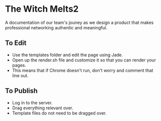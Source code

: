 The Witch Melts2
==============
A documentation of our team's jouney as we design a product that makes professional networking authentic and meaningful.

To Edit
--------------
- Use the templates folder and edit the page using Jade.
- Open up the render.sh file and customize it so that you can render your pages.
- This means that if Chrome doesn't run, don't worry and comment that line out.

To Publish
--------------
- Log in to the server.
- Drag everything relevant over.
- Template files do not need to be dragged over.